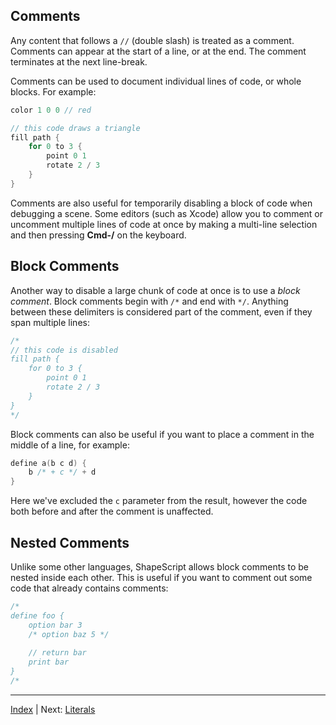 Comments
---

Any content that follows a `//` (double slash) is treated as a comment. Comments can appear at the start of a line, or at the end. The comment terminates at the next line-break.

Comments can be used to document individual lines of code, or whole blocks. For example:

```swift
color 1 0 0 // red

// this code draws a triangle
fill path {
    for 0 to 3 {
        point 0 1
        rotate 2 / 3
    }
}
```

Comments are also useful for temporarily disabling a block of code when debugging a scene. Some editors (such as Xcode) allow you to comment or uncomment multiple lines of code at once by making a multi-line selection and then pressing **Cmd-/** on the keyboard.

## Block Comments

Another way to disable a large chunk of code at once is to use a *block comment*. Block comments begin with `/*` and end with `*/`. Anything between these delimiters is considered part of the comment, even if they span multiple lines:

```swift
/*
// this code is disabled
fill path {
    for 0 to 3 {
        point 0 1
        rotate 2 / 3
    }
}
*/
```

Block comments can also be useful if you want to place a comment in the middle of a line, for example:

```swift
define a(b c d) {
    b /* + c */ + d
}
```

Here we've excluded the `c` parameter from the result, however the code both before and after the comment is unaffected.

## Nested Comments

Unlike some other languages, ShapeScript allows block comments to be nested inside each other. This is useful if you want to comment out some code that already contains comments:

```swift
/*
define foo {
    option bar 3
    /* option baz 5 */
    
    // return bar
    print bar
}
/*
```

---
[Index](index.md) | Next: [Literals](literals.md)
